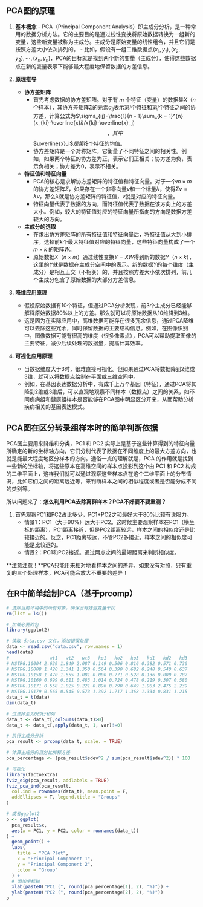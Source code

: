 ## PCA图的原理

1. **基本概念**   - PCA（Principal Component Analysis）即主成分分析，是一种常用的数据分析方法。它的主要目的是通过线性变换将原始数据转换为一组新的变量，这些新变量被称为主成分。主成分是原始变量的线性组合，并且它们是按照方差大小依次排列的。   - 比如，假设有一组二维数据点$(x_1,y_1),(x_2,y_2),\cdots,(x_n,y_n)$，PCA的目标就是找到两个新的变量（主成分），使得这些数据点在新的变量表示下能够最大程度地保留数据的方差信息。 

2. **原理推导**   
   - **协方差矩阵**     
     - 首先考虑数据的协方差矩阵。对于有 $m$ 个特征（变量）的数据集$X$（$n$个样本），其协方差矩阵$\Sigma$的元素$\sigma_{ij}$表示第$i$个特征和第$j$个特征之间的协方差，计算公式为$\sigma_{ij}=\frac{1}{n - 1}\sum_{k = 1}^{n}(x_{ki}-\overline{x}_i)(x_{kj}-\overline{x}_j) $$，其中$$$\overline{x}_i$$是第$i$个特征的均值。
     - 协方差矩阵是一个对称矩阵，它衡量了不同特征之间的相关性。例如，如果两个特征的协方差为正，表示它们正相关；协方差为负，表示负相关；协方差为0，表示不相关。   
   - **特征值和特征向量**
     - PCA的核心是求解协方差矩阵的特征值和特征向量。对于一个$m\times m$的协方差矩阵$\Sigma$，如果存在一个非零向量$v$和一个标量$\lambda$，使得$\Sigma v=\lambda v$，那么$\lambda$就是协方差矩阵的特征值，$v$就是对应的特征向量。
     - 特征向量代表了数据的方向，而特征值代表了数据在该方向上的方差大小。例如，较大的特征值对应的特征向量所指向的方向是数据方差较大的方向。   
   - **主成分的选取**   
     - 在求出协方差矩阵的所有特征值和特征向量后，将特征值从大到小排序。选择前$k$个最大特征值对应的特征向量，这些特征向量构成了一个$m\times k$ 的矩阵$W$。
     - 原始数据$X$（$n\times m$）通过线性变换$Y = XW$得到新的数据$Y$（$n\times k$），这里的$Y$就是数据在主成分空间中的表示。新的数据$Y$的每个维度（主成分）是相互正交（不相关）的，并且按照方差大小依次排列，前几个主成分包含了原始数据的大部分方差信息。 
3. **降维应用原理** 
   - 假设原始数据有10个特征，但通过PCA分析发现，前3个主成分已经能够解释原始数据80%以上的方差。那么就可以将原始数据从10维降到3维。
   - 这是因为在实际应用中，高维数据可能存在很多冗余信息，通过PCA降维可以去除这些冗余，同时保留数据的主要结构信息。例如，在图像识别中，图像数据可能有很高的维度（很多像素点），PCA可以帮助提取图像的主要特征，减少后续处理的数据量，提高计算效率。
4. **可视化应用原理**   
   - 当数据维度大于3时，很难直接可视化。但如果通过PCA将数据降到2维或3维，就可以将数据点绘制在平面或三维空间中。
   - 例如，在基因表达数据分析中，有成千上万个基因（特征），通过PCA将其降到2维或3维后，可以直观地观察不同样本（数据点）之间的关系，如不同疾病组和健康组样本是否能够在PCA图中明显区分开来，从而帮助分析疾病相关的基因表达模式。

## PCA图在区分转录组样本时的简单判断依据

PCA图主要用来降维和分类，PC1 和 PC2 实际上是基于这些计算得到的特征向量所确定的新的坐标轴方向，它们分别代表了数据在不同维度上的最大方差方向，也就是能最大程度地区分样本的方向。通俗一点的理解就是，PCA 的作用就是找到一些新的坐标轴，将这些原本在高维空间的样本点投影到这个由 PC1 和 PC2 构成的二维平面上，这样我们就可以通过观察这些样本点在这个二维平面上的分布情况，比如它们之间的距离远近等，来判断样本之间的相似程度或者是否能分成不同的类别等。

所以问题来了：**怎么利用PCA去除离群样本？PCA不好要不要重测？**

1. 首先观察PC1和PC2占比多少，PC1+PC2之和最好大于80%比较有说服力。
   - 情景1：PC1（大于90%）远大于PC2。这时候主要观察样本在PC1（横坐标的距离），PC1距离接近，但是PC2距离较远，样本之间的相似度还是比较接近的。反之，PC1距离较远，不管PC2多接近，样本之间的相似度可能是比较远的。
   - 情景2：PC1和PC2接近。通过两点之间的最短距离来判断相似度。

**注意注意！**PCA只能用来相对地看样本之间的差异，如果没有对照，只有重复的三个处理样本，PCA可能会放大不重要的差异！

## 在R中简单绘制PCA（基于prcomp）

```R
# 清除当前环境中的所有对象，确保没有残留变量干扰
rm(list = ls())

# 加载必要的包
library(ggplot2)

# 读取 data.csv 文件，添加错误处理
data <- read.csv("data.csv", row.names = 1)
head(data)
#               wt1   wt2   wt3   ko1   ko2   ko3   kd1   kd2   kd3
# MSTRG.10004 2.639 1.849 2.087 0.149 0.506 0.816 0.382 0.571 0.736
# MSTRG.10008 1.420 1.341 1.350 0.564 0.390 0.682 0.248 0.540 0.637
# MSTRG.10158 1.470 1.655 1.081 0.000 0.771 0.528 0.136 0.000 0.787
# MSTRG.10160 0.699 0.611 0.483 1.014 0.724 0.478 0.219 0.307 0.580
# MSTRG.10171 0.558 1.025 0.221 0.896 0.790 0.649 1.983 2.475 2.239
# MSTRG.10179 0.565 0.545 0.573 1.392 1.717 1.368 1.334 0.831 1.215
data_t = t(data)
dim(data_t)

# 过滤掉全为0的行和列
data_t <- data_t[,colSums(data_t)>0]
data_t <- data_t[,apply(data_t, 1, var)!=0]

# 执行主成分分析
pca_result <- prcomp(data_t, scale. = TRUE)

# 计算主成分的百分比解释方差
pca_percentage <- (pca_result$sdev^2 / sum(pca_result$sdev^2)) * 100

# 可视化
library(factoextra)
fviz_eig(pca_result, addlabels = TRUE)
fviz_pca_ind(pca_result,
  col.ind = rownames(data_t), mean.point = F,
  addEllipses = T, legend.title = "Groups"
)

# 或者ggplot2
p <- ggplot(
  pca_result$x,
  aes(x = PC1, y = PC2, color = rownames(data_t))
) +
  geom_point() +
  labs(
    title = "PCA Plot",
    x = "Principal Component 1",
    y = "Principal Component 2",
    color = "Group"
  ) +
  # 添加坐标轴
  xlab(paste0("PC1 (", round(pca_percentage[1], 2), "%)")) +
  ylab(paste0("PC2 (", round(pca_percentage[2], 2), "%)"))
p

```

